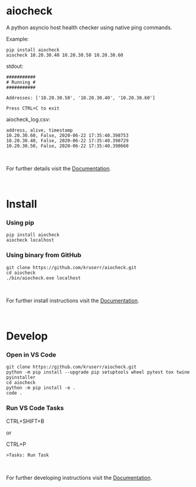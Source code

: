 # aiocheck

A python asyncio host health checker using native ping commands.

Example:
```
pip install aiocheck
aiocheck 10.20.30.40 10.20.30.50 10.20.30.60
```

stdout:
```
###########
# Running #
###########

Addresses: ['10.20.30.50', '10.20.30.40', '10.20.30.60']

Press CTRL+C to exit 
```

aiocheck_log.csv:
```
address, alive, timestamp
10.20.30.60, False, 2020-06-22 17:35:40.398753
10.20.30.40, False, 2020-06-22 17:35:40.398729
10.20.30.50, False, 2020-06-22 17:35:40.398660
```

<br>

For further details visit the [Documentation](https://github.com/kruserr/aiocheck/wiki).

<br>

# Install
### Using pip
```
pip install aiocheck
aiocheck localhost
```

### Using binary from GitHub
```
git clone https://github.com/kruserr/aiocheck.git
cd aiocheck
./bin/aiocheck.exe localhost
```

<br>

For further install instructions visit the [Documentation](https://github.com/kruserr/aiocheck/wiki/Install).

<br>

# Develop
### Open in VS Code
```
git clone https://github.com/kruserr/aiocheck.git
python -m pip install --upgrade pip setuptools wheel pytest tox twine pyinstaller
cd aiocheck
python -m pip install -e .
code .
```

### Run VS Code Tasks
CTRL+SHIFT+B

or

CTRL+P
```
>Tasks: Run Task
```

<br>

For further developing instructions visit the [Documentation](https://github.com/kruserr/aiocheck/wiki/Develop).
